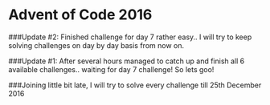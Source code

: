 # Advent of Code 2016

###Update #2: Finished challenge for day 7 rather easy.. I will try to keep solving challenges on day by day basis from now on.

###Update #1: After several hours managed to catch up and finish all 6 available challenges.. waiting for day 7 challenge! So lets goo!

###Joining little bit late, I will try to solve every challenge till 25th December 2016
